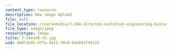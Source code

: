 ```yaml
---
content_type: resource
description: New image Upload
file: null
file_location: /coursemedia/7-344-directed-evolution-engineering-biocatalysts-spring-2008/4b073e854ffa461170c804eb01f49722_7-344s08-th.jpg
file_type: image/jpeg
resourcetype: Image
title: 7-344s08-th.jpg
uid: 4b073e85-4ffa-4611-70c8-04eb01f49722
---
```

